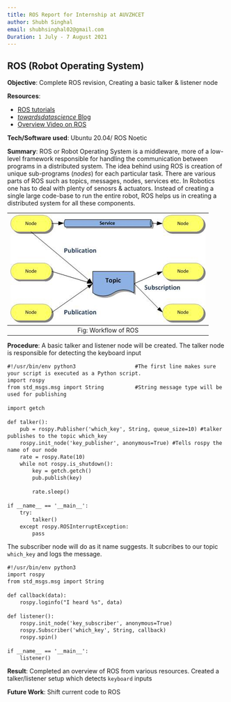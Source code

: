 ```yaml
---
title: ROS Report for Internship at AUVZHCET
author: Shubh Singhal
email: shubhsinghal02@gmail.com
Duration: 1 July - 7 August 2021
---
```


## ROS (Robot Operating System)

**Objective**: Complete ROS revision, Creating a basic talker & listener node

**Resources**:
 - [ROS tutorials](http://wiki.ros.org/ROS/Tutorials)
 - [_towardsdatascience_  Blog](https://towardsdatascience.com/what-why-and-how-of-ros-b2f5ea8be0f3)
 - [ Overview Video on ROS](https://www.youtube.com/watch?v=vrFFnupcRL4)
 
 **Tech/Software used**: Ubuntu 20.04/ ROS Noetic
 
 **Summary**:
 ROS or Robot Operating System is a middleware, more of a low-level framework responsible for handling the communication between programs in a distributed system. The idea behind using ROS is creation of unique sub-programs (_nodes_) for each particular task. There are various parts of ROS such as topics, messages, nodes, services etc. In Robotics one has to deal with plenty of senosrs & actuators. Instead of creating a single large code-base to run the entire robot, ROS helps us in creating a distributed system for all these components.

| ![ROS Workflow](static/Shubh_2021_1.jpeg) |
| :---: |
| Fig: Workflow of ROS |

**Procedure**:
A basic talker and listener node will be created. The talker node is responsible for detecting the keyboard input
```
#!/usr/bin/env python3                   #The first line makes sure your script is executed as a Python script.
import rospy 
from std_msgs.msg import String          #String message type will be used for publishing

import getch

def talker():
    pub = rospy.Publisher('which_key', String, queue_size=10) #talker publishes to the topic which_key
    rospy.init_node('key_publisher', anonymous=True) #Tells rospy the name of our node
    rate = rospy.Rate(10)
    while not rospy.is_shutdown():
        key = getch.getch()  
        pub.publish(key) 
          
        rate.sleep()

if __name__ == '__main__':
    try:
        talker()
    except rospy.ROSInterruptException:
        pass
```
The subscriber node will do as it name suggests. It subcribes to our topic `which_key` and logs the message.

```
#!/usr/bin/env python3
import rospy
from std_msgs.msg import String

def callback(data):
    rospy.loginfo("I heard %s", data)

def listener():
    rospy.init_node('key_subscriber', anonymous=True)
    rospy.Subscriber('which_key', String, callback)
    rospy.spin()

if __name__ == '__main__':
    listener()
```
 **Result**: Completed an overview of ROS from various resources. Created a talker/listener setup which detects `keyboard` inputs
 
 **Future Work**: Shift current code to ROS
